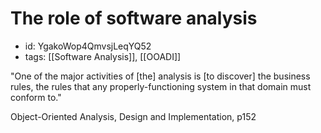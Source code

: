 # The role of software analysis
* id: YgakoWop4QmvsjLeqYQ52
* tags: [[Software Analysis]], [[OOADI]]

"One of the major activities of [the] analysis is [to discover] the business rules, the rules that any properly-functioning system in that domain must conform to."

Object-Oriented Analysis, Design and Implementation, p152